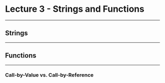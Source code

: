 # Lecture 3 - Strings and Functions
---

## Strings
---

## Functions
---

### Call-by-Value vs. Call-by-Reference
